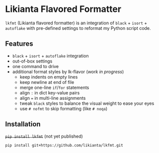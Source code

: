 # Likianta Flavored Formatter

`lkfmt` (Likianta flavored formatter) is an integration of `black` + `isort` +
`autoflake` with pre-defined settings to reformat my Python script code.

## Features

- `black` + `isort` + `autoflake` integration
- out-of-box settings
- one command to drive
- additional format styles by lk-flavor (*work in progress*)
    - keep indents on empty lines
    - keep newline at end of file
    - merge one-line `if`/`for` statements
    - align `:` in dict key-value pairs
    - align `=` in multi-line assignments
    - tweak `black` styles to balance the visual weight to ease your eyes
    - use `# nofmt` to skip formatting (like `# noqa`)

## Installation

<strike><code>pip install lkfmt</code></strike> (not yet published)

```sh
pip install git+https://github.com/likianta/lkfmt.git
```
